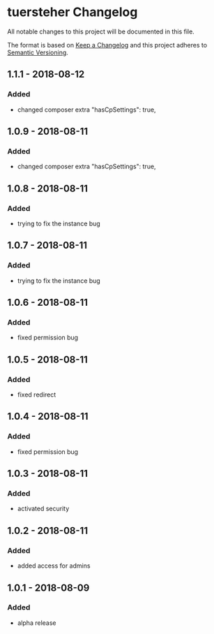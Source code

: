 # tuersteher Changelog

All notable changes to this project will be documented in this file.

The format is based on [Keep a Changelog](http://keepachangelog.com/) and this project adheres to [Semantic Versioning](http://semver.org/).

## 1.1.1 - 2018-08-12
### Added
- changed composer extra "hasCpSettings": true,

## 1.0.9 - 2018-08-11
### Added
- changed composer extra "hasCpSettings": true,

## 1.0.8 - 2018-08-11
### Added
- trying to fix the instance bug

## 1.0.7 - 2018-08-11
### Added
- trying to fix the instance bug

## 1.0.6 - 2018-08-11
### Added
- fixed permission bug

## 1.0.5 - 2018-08-11
### Added
- fixed redirect

## 1.0.4 - 2018-08-11
### Added
- fixed permission bug

## 1.0.3 - 2018-08-11
### Added
- activated security

## 1.0.2 - 2018-08-11
### Added
- added access for admins

## 1.0.1 - 2018-08-09
### Added
- alpha release